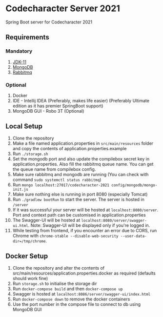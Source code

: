 # Codecharacter Server 2021

Spring Boot server for Codecharacter 2021

## Requirements

### Mandatory

1. [JDK-11](https://linuxize.com/post/install-java-on-ubuntu-18-04/)
2. [MongoDB](https://docs.mongodb.com/manual/tutorial/install-mongodb-on-ubuntu/)
3. [Rabbitmq](https://www.digitalocean.com/community/tutorials/how-to-install-and-manage-rabbitmq)
   
### Optional
1. Docker
2. IDE - Intellij IDEA (Preferably, makes life easier) (Preferably Ultimate edition as it has premier SpringBoot support)
3. MongoDB GUI - Robo 3T (Optional)

## Local Setup

1. Clone the repository
2. Make a file named application.properties in `src/main/resources` folder and copy the contents of application.properties.example
3. Run `./storage.sh`
3. Set the mongodb port and also update the compilebox secret key in application.properties. Also fill the rabbitmq queue name. You can get the queue name from compilebox config.
4. Make sure rabbitmq and mongodb are running (You can check with command `sudo systemctl status rabbitmq`)
5. Run `mongo localhost:27017/codecharacter-2021 config/mongodb/mongo-init.js`
6. Make sure nothing else is running in port 8080 (especially Tomcat)
7. Run `./gradlew bootRun` to start the server. The server is hosted in `/server`
8. If it was successful your server will be hosted at `localhost:8080/server`. Port and context path can be customised in application.properties
9. The Swagger-UI will be hosted at `localhost:8080/server/swagger-ui.html`. Note: Swagger-UI will be displayed only if you're logged in.
10. While testing from frontend, if you encounter an error due to CORS, run Chrome with `chrome-stable --disable-web-security --user-data-dir=/tmp/chrome`.

## Docker Setup

1. Clone the repository and alter the contents of src/main/resources/application.properties.docker as required (defaults should work fine)
2. Run `storage.sh` to initialise the storage dir
3. Run `docker-compose build` and then `docker-compose up`
4. Swagger is hosted at `localhost:8086/server/swagger-ui/index.html`
5. Run `docker-compose down` to remove the docker containers
6. Use the port number in the compose file to connect to db using MongoDB GUI
